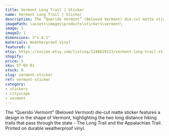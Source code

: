 ```yaml
---
title: Vermont Long Trail | Sticker
name: Vermont Long Trail | Sticker
description: The “Querido Vermont” (Beloved Vermont) die-cut matte sticker features a design in the shape of Vermont, highlighting the two long distance hiking trails that pass through the state - The Long Trail and the Appalachian Trail. Printed on durable weatherproof vinyl.
imagePath: \assets\images\products\stickers\vermont\
image: 1
image2: 1
dimensions: 3"x 4.1"
materials: Weatherproof Vinyl
featured: 0
etsy: https://soijen.etsy.com/listing/1246629123/vermont-long-trail-sticker-weatherproof?utm_source=Copy&utm_medium=ListingManager&utm_campaign=Share&utm_term=so.lmsm&share_time=1695262090869
shopify: 
price: 5
sku: ST-QV-01
stock: 0
slug: vermont-sticker
ref: vermont-sticker
category:
- stickers
- cityscape
- vermont
---
```

The “Querido Vermont” (Beloved Vermont) die-cut matte sticker features a design in the shape of Vermont, highlighting the two long distance hiking trails that pass through the state - The Long Trail and the Appalachian Trail. Printed on durable weatherproof vinyl.
